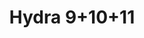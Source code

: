 --- 
title: "Hydra 9+10+11"
publishdate: "2019-5-10T16:48:46+02:00"
src: "https://365manga.net/manga/hydra-9-10-11"
image: "https://data.365manga.net/images/thumbnails/19377-hydra-9-10-11.jpg"
description: "In a startling series of events that lead up to Hydra's transfixing climax, hearts break, enemies resurface, and ties of friendship bind the trio in a complex web of struggle, sacrifice, and redemption. -Liquid Passion Rules series Timeline : 1) Please (5 chapters) -- Kiss (MIYAMOTO Kano) -- Kiss After 2) Skies ** 3) Hydra 1+2+3+4 (ch1-4) 4) Hydra 3+4+5+6 (ch5-6) -- Blue Film (after Hydra ch8) -- Heavenly (between…"
---